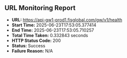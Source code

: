 ## URL Monitoring Report

- **URL:** https://api-gw1-prod1.fisglobal.com/gw/v1/health
- **Start Time:** 2025-06-23T17:53:05.377414
- **End Time:** 2025-06-23T17:53:05.710257
- **Total Time Taken:** 0.332843 seconds
- **HTTP Status Code:** 200
- **Status:** Success
- **Failure Reason:** N/A
